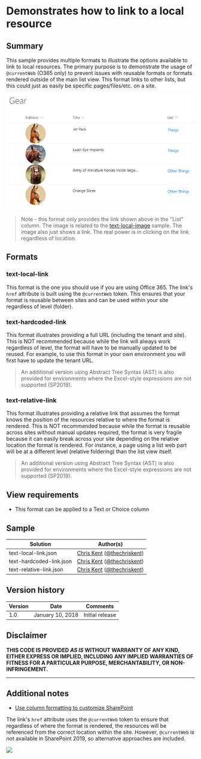 # Demonstrates how to link to a local resource

## Summary
This sample provides multiple formats to illustrate the options available to link to local resources. The primary purpose is to demonstrate the usage of `@currentWeb` (O365 only) to prevent issues with reusable formats or formats rendered outside of the main list view. This format links to other lists, but this could just as easily be specific pages/files/etc. on a site.

![screenshot of the sample](./assets/screenshot.png)

>Note - this format only provides the link shown above in the "List" column. The image is related to the [text-local-image](../text-local-image/) sample. The image also just shows a link. The real power is in clicking on the link regardless of location.

## Formats

### text-local-link

This format is the one you should use if you are using Office 365. The link's `href` attribute is built using the `@currentWeb` token. This ensures that your format is reusable between sites and can be used within your site regardless of level (folder).

### text-hardcoded-link

This format illustrates providing a full URL (including the tenant and site). This is NOT recommended because while the link will always work regardless of level, the format will have to be manually updated to be reused. For example, to use this format in your own environment you will first have to update the tenant URL.

> An additional version using Abstract Tree Syntax (AST) is also provided for environments where the Excel-style expressions are not supported (SP2019).

### text-relative-link

This format illustrates providing a relative link that assumes the format knows the position of the resources relative to where the format is rendered. This is NOT recommended because while the format is reusable across sites without manual updates required, the format is very fragile because it can easily break across your site depending on the relative location the format is rendered. For instance, a page using a list web part will be at a different level (relative foldering) than the list view itself.

> An additional version using Abstract Tree Syntax (AST) is also provided for environments where the Excel-style expressions are not supported (SP2019).

## View requirements
- This format can be applied to a Text or Choice column

## Sample

Solution|Author(s)
--------|---------
text-local-link.json | [Chris Kent](https://github.com/thechriskent) ([@thechriskent](https://twitter.com/thechriskent))
text-hardcoded-link.json | [Chris Kent](https://github.com/thechriskent) ([@thechriskent](https://twitter.com/thechriskent))
text-relative-link.json | [Chris Kent](https://github.com/thechriskent) ([@thechriskent](https://twitter.com/thechriskent))

## Version history

Version|Date|Comments
-------|----|--------
1.0|January 10, 2018|Initial release

## Disclaimer
**THIS CODE IS PROVIDED *AS IS* WITHOUT WARRANTY OF ANY KIND, EITHER EXPRESS OR IMPLIED, INCLUDING ANY IMPLIED WARRANTIES OF FITNESS FOR A PARTICULAR PURPOSE, MERCHANTABILITY, OR NON-INFRINGEMENT.**

---

## Additional notes
- [Use column formatting to customize SharePoint](https://docs.microsoft.com/en-us/sharepoint/dev/declarative-customization/column-formatting)

The link's `href` attribute uses the `@currentWeb` token to ensure that regardless of where the format is rendered, the resources will be referenced from the correct location within the site. However, `@currentWeb` is not available in SharePoint 2019, so alternative approaches are included.

<img src="https://pnptelemetry.azurewebsites.net/list-formatting/column-samples/text-local-link" />